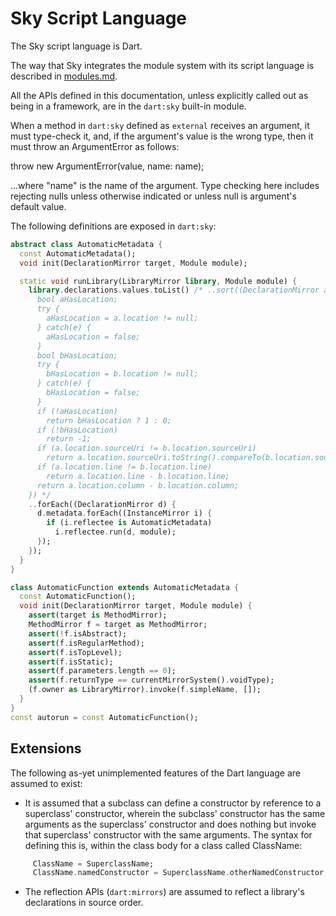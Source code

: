 Sky Script Language
===================

The Sky script language is Dart.

The way that Sky integrates the module system with its script language
is described in [modules.md](modules.md).

All the APIs defined in this documentation, unless explicitly called
out as being in a framework, are in the `dart:sky` built-in module.

When a method in `dart:sky` defined as ``external`` receives an
argument, it must type-check it, and, if the argument's value is the
wrong type, then it must throw an ArgumentError as follows:

   throw new ArgumentError(value, name: name);

...where "name" is the name of the argument. Type checking here
includes rejecting nulls unless otherwise indicated or unless null is
argument's default value.

The following definitions are exposed in ``dart:sky``:

```dart
abstract class AutomaticMetadata {
  const AutomaticMetadata();
  void init(DeclarationMirror target, Module module);

  static void runLibrary(LibraryMirror library, Module module) {
    library.declarations.values.toList() /* ..sort((DeclarationMirror a, DeclarationMirror b) {
      bool aHasLocation;
      try {
        aHasLocation = a.location != null;
      } catch(e) {
        aHasLocation = false;
      }
      bool bHasLocation;
      try {
        bHasLocation = b.location != null;
      } catch(e) {
        bHasLocation = false;
      }
      if (!aHasLocation)
        return bHasLocation ? 1 : 0;
      if (!bHasLocation)
        return -1;
      if (a.location.sourceUri != b.location.sourceUri)
        return a.location.sourceUri.toString().compareTo(b.location.sourceUri.toString());
      if (a.location.line != b.location.line)
        return a.location.line - b.location.line;
      return a.location.column - b.location.column;
    }) */
    ..forEach((DeclarationMirror d) {
      d.metadata.forEach((InstanceMirror i) {
        if (i.reflectee is AutomaticMetadata)
          i.reflectee.run(d, module);
      });
    });
  }
}

class AutomaticFunction extends AutomaticMetadata {
  const AutomaticFunction();
  void init(DeclarationMirror target, Module module) {
    assert(target is MethodMirror);
    MethodMirror f = target as MethodMirror;
    assert(!f.isAbstract);
    assert(f.isRegularMethod);
    assert(f.isTopLevel);
    assert(f.isStatic);
    assert(f.parameters.length == 0);
    assert(f.returnType == currentMirrorSystem().voidType);
    (f.owner as LibraryMirror).invoke(f.simpleName, []);
  }
}
const autorun = const AutomaticFunction();
```

Extensions
----------

The following as-yet unimplemented features of the Dart language are
assumed to exist:

* It is assumed that a subclass can define a constructor by reference
  to a superclass' constructor, wherein the subclass' constructor has
  the same arguments as the superclass' constructor and does nothing
  but invoke that superclass' constructor with the same arguments. The
  syntax for defining this is, within the class body for a class
  called ClassName:

```dart
     ClassName = SuperclassName;
     ClassName.namedConstructor = SuperclassName.otherNamedConstructor;
```

* The reflection APIs (`dart:mirrors`) are assumed to reflect a
  library's declarations in source order.
